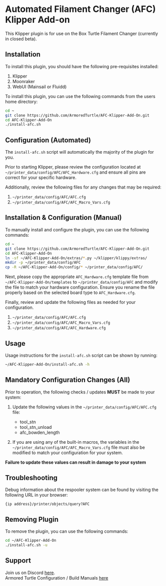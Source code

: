 # Automated Filament Changer (AFC) Klipper Add-on

This Klipper plugin is for use on the Box Turtle Filament Changer (currently in closed beta). 

## Installation

To install this plugin, you should have the following pre-requisites installed:

  1) Klipper
  2) Moonraker
  3) WebUI (Mainsail or Fluidd) 

To install this plugin, you can use the following commands from the users home directory:

```bash
cd ~
git clone https://github.com/ArmoredTurtle/AFC-Klipper-Add-On.git
cd AFC-Klipper-Add-On
./install-afc.sh
```

## Configuration (Automated)

The `install-afc.sh` script will automatically the majority of the plugin for you. 

Prior to starting Klipper, please review the configuration located at `~/printer_data/config/AFC/AFC_Hardware.cfg` and ensure all pins are correct for your specific hardware.

Additionally, review the following files for any changes that may be required:

  1) `~/printer_data/config/AFC/AFC.cfg`
  2) `~/printer_data/config/AFC/AFC_Macro_Vars.cfg`

## Installation & Configuration (Manual)

To manually install and configure the plugin, you can use the following commands:

```bash
cd ~
git clone https://github.com/ArmoredTurtle/AFC-Klipper-Add-On.git
cd AFC-Klipper-Add-On
ln -sf ~/AFC-Klipper-Add-On/extras/*.py ~/klipper/klippy/extras/
mkdir -p ~/printer_data/config/AFC
cp -R ~/AFC-Klipper-Add-On/config/* ~/printer_data/config/AFC/
```

Next, please copy the appropriate `AFC_Hardware.cfg` template file from `~/AFC-Klipper-Add-On/templates` to `~/printer_data/config/AFC` 
and modify the file to match your hardware configuration. Ensure you rename the file properly based on the selected board type to `AFC_Hardware.cfg`.

Finally, review and update the following files as needed for your configuration.

  1) `~/printer_data/config/AFC/AFC.cfg`
  2) `~/printer_data/config/AFC/AFC_Macro_Vars.cfg`
  3) `~/printer_data/config/AFC/AFC_Hardware.cfg`

## Usage

Usage instructions for the `install-afc.sh` script can be shown by running:
```bash
~/AFC-Klipper-Add-On/install-afc.sh -h
```

## Mandatory Configuration Changes (All)

Prior to operation, the following checks / updates **MUST** be made to your system:

1) Update the following values in the `~/printer_data/config/AFC/AFC.cfg` file:

   - tool_stn
   - tool_stn_unload
   - afc_bowden_length

2) If you are using any of the built-in macros, the variables in the `~/printer_data/config/AFC/AFC_Macro_Vars.cfg` file
must also be modified to match your configuration for your system. 

**Failure to update these values can result in damage to your system**


## Troubleshooting

Debug information about the respooler system can be found by visiting the following URL in your browser:

`{ip address}/printer/objects/query?AFC`


## Removing Plugin

To remove the plugin, you can use the following commands:

```bash
cd ~/AFC-Klipper-Add-On
./install-afc.sh -u
```

## Support

Join us on Discord [here](https://www.youtube.com/redirect?event=video_description&redir_token=QUFFLUhqbk9nSWh2YlRNR3hRYUlEdkVEeVV5VTNUNEo3QXxBQ3Jtc0trYjUtazZiVlZYM1Q4eFhlby05bGJodjFlMVRMOUwwa2NhSGdYMWptSXN0ZW45Y1hKR0dyc0Zmc3QtTlo3Yk5RM2RrcGNDU2tCXzVDa2FNSzlDam4tN3NGZEpSSEF3YUtBUXNya1h0TDhmampkeWEwOA&q=https%3A%2F%2Fdiscord.gg%2FXq9Y3CjYbd&v=sNd2FQ8EbhI).  
Armored Turtle Configuration / Build Manuals [here](https://www.armoredturtle.xyz/)

